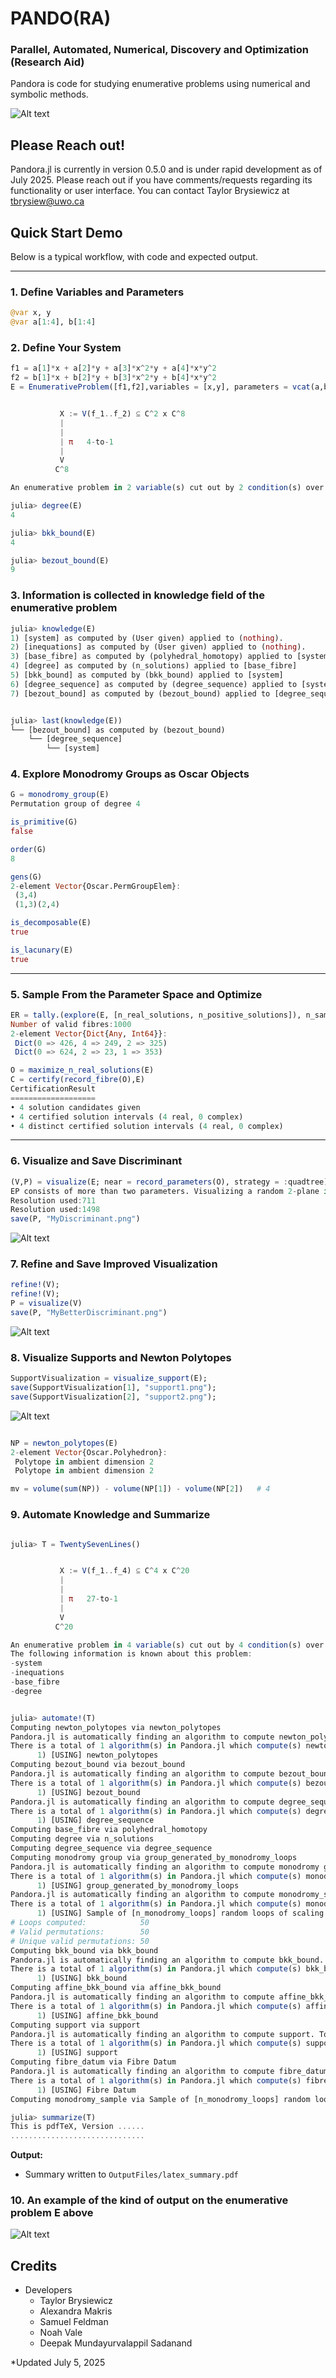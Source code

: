 
# PANDO(RA)
### Parallel, Automated, Numerical, Discovery and Optimization (Research Aid)

Pandora is code for studying enumerative problems using numerical and symbolic methods. 



![Alt text](ReadMeImages/Pandoralogo.png?raw=true "Parallel, Automated, Numerical, Discovery and Optimization (Research Aid)")


## Please Reach out!
Pandora.jl is currently in version 0.5.0 and is under rapid development as of July 2025. Please reach out if you have comments/requests regarding its functionality or user interface. You can contact Taylor Brysiewicz at tbrysiew@uwo.ca


## Quick Start Demo

Below is a typical workflow, with code and expected output. 

---

### 1. **Define Variables and Parameters**

```julia
@var x, y
@var a[1:4], b[1:4]
```

### 2. **Define Your System**

```julia
f1 = a[1]*x + a[2]*y + a[3]*x^2*y + a[4]*x*y^2
f2 = b[1]*x + b[2]*y + b[3]*x^2*y + b[4]*x*y^2
E = EnumerativeProblem([f1,f2],variables = [x,y], parameters = vcat(a,b), torus_only=true)


           X := V(f_1..f_2) ⊆ C^2 x C^8
           |
           |
           | π   4-to-1
           |
           V
          C^8

An enumerative problem in 2 variable(s) cut out by 2 condition(s) over 8 parameter(s).

julia> degree(E)
4

julia> bkk_bound(E)
4

julia> bezout_bound(E)
9
```
### 3. **Information is collected in knowledge field of the enumerative problem**

```julia
julia> knowledge(E)
1) [system] as computed by (User given) applied to (nothing).
2) [inequations] as computed by (User given) applied to (nothing).
3) [base_fibre] as computed by (polyhedral_homotopy) applied to [system, inequations]
4) [degree] as computed by (n_solutions) applied to [base_fibre]
5) [bkk_bound] as computed by (bkk_bound) applied to [system]
6) [degree_sequence] as computed by (degree_sequence) applied to [system]
7) [bezout_bound] as computed by (bezout_bound) applied to [degree_sequence]


julia> last(knowledge(E))
└── [bezout_bound] as computed by (bezout_bound)
    └── [degree_sequence]
        └── [system]
```


### 4. **Explore Monodromy Groups as Oscar Objects**

```julia
G = monodromy_group(E)
Permutation group of degree 4

is_primitive(G)
false

order(G)
8

gens(G)
2-element Vector{Oscar.PermGroupElem}:
 (3,4)
 (1,3)(2,4)

is_decomposable(E)
true

is_lacunary(E)
true
```

---

### 5. **Sample From the Parameter Space and Optimize**

```julia
ER = tally.(explore(E, [n_real_solutions, n_positive_solutions]), n_samples = 1000)
Number of valid fibres:1000
2-element Vector{Dict{Any, Int64}}:
 Dict(0 => 426, 4 => 249, 2 => 325)
 Dict(0 => 624, 2 => 23, 1 => 353)

O = maximize_n_real_solutions(E)
C = certify(record_fibre(O),E)
CertificationResult
===================
• 4 solution candidates given
• 4 certified solution intervals (4 real, 0 complex)
• 4 distinct certified solution intervals (4 real, 0 complex)

```

---

### 6. **Visualize and Save Discriminant**

```julia
(V,P) = visualize(E; near = record_parameters(O), strategy = :quadtree)
EP consists of more than two parameters. Visualizing a random 2-plane in the parameter space.
Resolution used:711
Resolution used:1498
save(P, "MyDiscriminant.png")
```

![Alt text](ReadMeImages/MyDiscriminant.png?raw=true "n_real_solutions Visualization")


### 7. **Refine and Save Improved Visualization**

```julia
refine!(V);
refine!(V);
P = visualize(V)
save(P, "MyBetterDiscriminant.png")
```

![Alt text](ReadMeImages/MyBetterDiscriminant.png?raw=true "Better n_real_solutions Visualization")


### 8. **Visualize Supports and Newton Polytopes**

```julia
SupportVisualization = visualize_support(E);
save(SupportVisualization[1], "support1.png");
save(SupportVisualization[2], "support2.png");
```

![Alt text](ReadMeImages/support1.png?raw=true "Newton Polytope and Support Visualization")


```julia

NP = newton_polytopes(E)
2-element Vector{Oscar.Polyhedron}:
 Polytope in ambient dimension 2
 Polytope in ambient dimension 2

mv = volume(sum(NP)) - volume(NP[1]) - volume(NP[2])   # 4
```

### 9. **Automate Knowledge and Summarize**

```julia

julia> T = TwentySevenLines()


           X := V(f_1..f_4) ⊆ C^4 x C^20
           |
           |
           | π   27-to-1
           |
           V
          C^20

An enumerative problem in 4 variable(s) cut out by 4 condition(s) over 20 parameter(s).
The following information is known about this problem:
-system
-inequations
-base_fibre
-degree


julia> automate!(T)
Computing newton_polytopes via newton_polytopes
Pandora.jl is automatically finding an algorithm to compute newton_polytopes. To specify an algorithm, call again with algorithm=>[nameofalgorithm]
There is a total of 1 algorithm(s) in Pandora.jl which compute(s) newton_polytopes:
      1) [USING] newton_polytopes
Computing bezout_bound via bezout_bound
Pandora.jl is automatically finding an algorithm to compute bezout_bound. To specify an algorithm, call again with algorithm=>[nameofalgorithm]
There is a total of 1 algorithm(s) in Pandora.jl which compute(s) bezout_bound:
      1) [USING] bezout_bound
Pandora.jl is automatically finding an algorithm to compute degree_sequence. To specify an algorithm, call again with algorithm=>[nameofalgorithm]
There is a total of 1 algorithm(s) in Pandora.jl which compute(s) degree_sequence:
      1) [USING] degree_sequence
Computing base_fibre via polyhedral_homotopy
Computing degree via n_solutions
Computing degree_sequence via degree_sequence
Computing monodromy group via group_generated_by_monodromy_loops
Pandora.jl is automatically finding an algorithm to compute monodromy group. To specify an algorithm, call again with algorithm=>[nameofalgorithm]
There is a total of 1 algorithm(s) in Pandora.jl which compute(s) monodromy group:
      1) [USING] group_generated_by_monodromy_loops
Pandora.jl is automatically finding an algorithm to compute monodromy_sample. To specify an algorithm, call again with algorithm=>[nameofalgorithm]
There is a total of 1 algorithm(s) in Pandora.jl which compute(s) monodromy_sample:
      1) [USING] Sample of [n_monodromy_loops] random loops of scaling [monodromy_loop_scaling]
# Loops computed:            50
# Valid permutations:        50
# Unique valid permutations: 50
Computing bkk_bound via bkk_bound
Pandora.jl is automatically finding an algorithm to compute bkk_bound. To specify an algorithm, call again with algorithm=>[nameofalgorithm]
There is a total of 1 algorithm(s) in Pandora.jl which compute(s) bkk_bound:
      1) [USING] bkk_bound
Computing affine_bkk_bound via affine_bkk_bound
Pandora.jl is automatically finding an algorithm to compute affine_bkk_bound. To specify an algorithm, call again with algorithm=>[nameofalgorithm]
There is a total of 1 algorithm(s) in Pandora.jl which compute(s) affine_bkk_bound:
      1) [USING] affine_bkk_bound
Computing support via support
Pandora.jl is automatically finding an algorithm to compute support. To specify an algorithm, call again with algorithm=>[nameofalgorithm]
There is a total of 1 algorithm(s) in Pandora.jl which compute(s) support:
      1) [USING] support
Computing fibre_datum via Fibre Datum
Pandora.jl is automatically finding an algorithm to compute fibre_datum. To specify an algorithm, call again with algorithm=>[nameofalgorithm]
There is a total of 1 algorithm(s) in Pandora.jl which compute(s) fibre_datum:
      1) [USING] Fibre Datum
Computing monodromy_sample via Sample of [n_monodromy_loops] random loops of scaling [monodromy_loop_scaling]

julia> summarize(T)
This is pdfTeX, Version ......
..............................
```
**Output:**  
- Summary written to `OutputFiles/latex_summary.pdf`


### 10. An example of the kind of output on the enumerative problem E above


![Alt text](ReadMeImages/PandoraSummaryExample.png?raw=true "Pandora Summary")

## Credits

- Developers
  - Taylor Brysiewicz
  - Alexandra Makris
  - Samuel Feldman
  - Noah Vale
  - Deepak Mundayurvalappil Sadanand

*Updated July 5, 2025